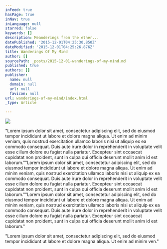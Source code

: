 ```yaml
---
inFeed: true
hasPage: true
inNav: true
inLanguage: null
starred: false
keywords: []
description: Meanderings from the ether...
datePublished: '2015-12-01T04:25:30.850Z'
dateModified: '2015-12-01T04:25:26.876Z'
title: Wanderings Of My Mind
author: []
sourcePath: _posts/2015-12-01-wanderings-of-my-mind.md
published: true
authors: []
publisher:
  name: null
  domain: null
  url: null
  favicon: null
url: wanderings-of-my-mind/index.html
_type: Article

---
```

![](https://the-grid-user-content.s3-us-west-2.amazonaws.com/db63f0e1-b41f-4b60-a7ab-7aa9091151e7.jpg)

"Lorem ipsum dolor sit amet, consectetur adipiscing elit, sed do eiusmod tempor incididunt ut labore et dolore magna aliqua. Ut enim ad minim veniam, quis nostrud exercitation ullamco laboris nisi ut aliquip ex ea commodo consequat. Duis aute irure dolor in reprehenderit in voluptate velit esse cillum dolore eu fugiat nulla pariatur. Excepteur sint occaecat cupidatat non proident, sunt in culpa qui officia deserunt mollit anim id est laborum.""Lorem ipsum dolor sit amet, consectetur adipiscing elit, sed do eiusmod tempor incididunt ut labore et dolore magna aliqua. Ut enim ad minim veniam, quis nostrud exercitation ullamco laboris nisi ut aliquip ex ea commodo consequat. Duis aute irure dolor in reprehenderit in voluptate velit esse cillum dolore eu fugiat nulla pariatur. Excepteur sint occaecat cupidatat non proident, sunt in culpa qui officia deserunt mollit anim id est laborum.""Lorem ipsum dolor sit amet, consectetur adipiscing elit, sed do eiusmod tempor incididunt ut labore et dolore magna aliqua. Ut enim ad minim veniam, quis nostrud exercitation ullamco laboris nisi ut aliquip ex ea commodo consequat. Duis aute irure dolor in reprehenderit in voluptate velit esse cillum dolore eu fugiat nulla pariatur. Excepteur sint occaecat cupidatat non proident, sunt in culpa qui officia deserunt mollit anim id est laborum."

"Lorem ipsum dolor sit amet, consectetur adipiscing elit, sed do eiusmod tempor incididunt ut labore et dolore magna aliqua. Ut enim ad minim ven."
